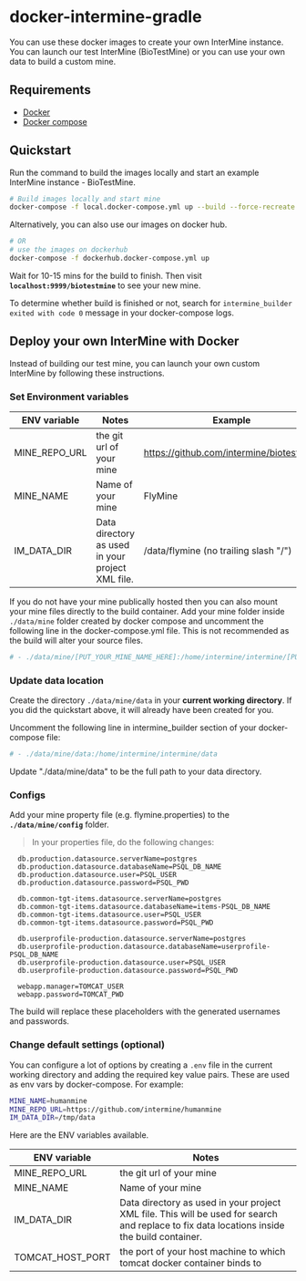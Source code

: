 # docker-intermine-gradle

You can use these docker images to create your own InterMine instance. You can launch our test InterMine (BioTestMine) or you can use your own data to build a custom mine.

## Requirements

 - [Docker](https://docs.docker.com/install/)
 - [Docker compose](https://docs.docker.com/compose/install/)

## Quickstart

Run the command to build the images locally and start an example InterMine instance - BioTestMine.

```bash
# Build images locally and start mine
docker-compose -f local.docker-compose.yml up --build --force-recreate
```

Alternatively, you can also use our images on docker hub.

```bash
# OR
# use the images on dockerhub
docker-compose -f dockerhub.docker-compose.yml up 
```

Wait for 10-15 mins for the build to finish. Then visit **`localhost:9999/biotestmine`** to see your new mine.

To determine whether build is finished or not, search for `intermine_builder exited with code 0` message in your docker-compose logs.

## Deploy your own InterMine with Docker

Instead of building our test mine, you can launch your own custom InterMine by following these instructions.

### Set Environment variables


| ENV variable  | Notes | Example |
| ------------- | ------------- | ------------- |
| MINE_REPO_URL | the git url of your mine | https://github.com/intermine/biotestmine  |
| MINE_NAME  | Name of your mine | FlyMine  |
| IM_DATA_DIR | Data directory as used in your project XML file. | /data/flymine (no trailing slash "/") |

If you do not have your mine publically hosted then you can also mount your mine files directly to the build container. Add your mine folder inside `./data/mine`  folder created by docker compose and uncomment the following line in the docker-compose.yml file. This is not recommended as the build will alter your source files.

```bash
# - ./data/mine/[PUT_YOUR_MINE_NAME_HERE]:/home/intermine/intermine/[PUT_YOUR_MINE_NAME_HERE]

```

### Update data location

Create the directory `./data/mine/data` in your **current working directory**. If you did the quickstart above, it will already have been created for you.

Uncomment the following line in intermine_builder section of your docker-compose file:

```bash
# - ./data/mine/data:/home/intermine/intermine/data
```

Update "./data/mine/data" to be the full path to your data directory. 

### Configs

Add your mine property file (e.g. flymine.properties) to the **`./data/mine/config`** folder. 

> In your properties file, do the following changes:

      db.production.datasource.serverName=postgres
      db.production.datasource.databaseName=PSQL_DB_NAME
      db.production.datasource.user=PSQL_USER
      db.production.datasource.password=PSQL_PWD
  
      db.common-tgt-items.datasource.serverName=postgres
      db.common-tgt-items.datasource.databaseName=items-PSQL_DB_NAME
      db.common-tgt-items.datasource.user=PSQL_USER
      db.common-tgt-items.datasource.password=PSQL_PWD
      
      db.userprofile-production.datasource.serverName=postgres
      db.userprofile-production.datasource.databaseName=userprofile-PSQL_DB_NAME
      db.userprofile-production.datasource.user=PSQL_USER
      db.userprofile-production.datasource.password=PSQL_PWD

      webapp.manager=TOMCAT_USER
      webapp.password=TOMCAT_PWD

The build will replace these placeholders with the generated usernames and passwords.

### Change default settings (optional)

You can configure a lot of options by creating a `.env` file in the current working directory and adding the required key value pairs. These are used as env vars by docker-compose. For example:
```bash
MINE_NAME=humanmine
MINE_REPO_URL=https://github.com/intermine/humanmine
IM_DATA_DIR=/tmp/data
```

Here are the ENV variables available.

| ENV variable  | Notes | 
| ------------- | ------------- |
| MINE_REPO_URL | the git url of your mine | 
| MINE_NAME  | Name of your mine |
| IM_DATA_DIR | Data directory as used in your project XML file. This will be used for search and replace to fix data locations inside the build container.| 
| TOMCAT_HOST_PORT  | the port of your host machine to which tomcat docker container binds to | 
